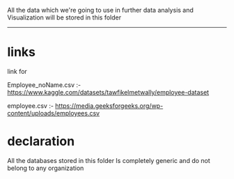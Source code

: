 All the data which we're going to use in further data analysis and Visualization will be stored in this folder

-------------------------------------------------------------------------------------------------------------------------------------
# links
link for 

Employee_noName.csv :- https://www.kaggle.com/datasets/tawfikelmetwally/employee-dataset

employee.csv :- https://media.geeksforgeeks.org/wp-content/uploads/employees.csv
# declaration 
All the databases stored in this folder Is completely generic and do not belong to any organization

